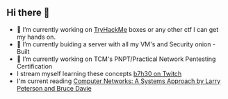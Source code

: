 ## Hi there 👋
* 🔭 I’m currently working on [TryHackMe](https://tryhackme.com/p/7h30) boxes or any other ctf I can get my hands on. 
* 🌱 I’m currently buiding a server with all my VM's and Security onion - Built
* 🔭 I’m currently working on TCM's PNPT/Practical Network Pentesting Certification
* I stream myself learning these concepts [b7h30 on Twitch](https://www.twitch.tv/b7h30)
* I'm current reading [Computer Networks: A Systems Approach by Larry Peterson and Bruce Davie](https://book.systemsapproach.org/index.html)


<!--
**theo2612/theo2612** is a ✨ _special_ ✨ repository because its `README.md` (this file) appears on your GitHub profile.

Here are some ideas to get you started:

- 🔭 I’m currently working on ...
- 🌱 I’m currently learning ...
- 👯 I’m looking to collaborate on ...
- 🤔 I’m looking for help with ...
- 💬 Ask me about ...
- 📫 How to reach me: ...
- 😄 Pronouns: ...
- ⚡ Fun fact: ...
-->
